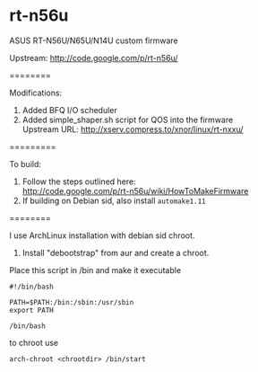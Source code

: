 rt-n56u
=======

ASUS RT-N56U/N65U/N14U custom firmware

Upstream: http://code.google.com/p/rt-n56u/

========

Modifications:  
1. Added BFQ I/O scheduler  
2. Added simple_shaper.sh script for QOS into the firmware  
Upstream URL: http://xserv.compress.to/xnor/linux/rt-nxxu/  
  
=========
  
To build:  
1. Follow the steps outlined here:  
http://code.google.com/p/rt-n56u/wiki/HowToMakeFirmware  
2. If building on Debian sid, also install ```automake1.11```  

========  
  
I use ArchLinux installation with debian sid chroot.  
1. Install "debootstrap" from aur and create a chroot.  
  
Place this script in <chrootdir>/bin and make it executable  

```
#!/bin/bash

PATH=$PATH:/bin:/sbin:/usr/sbin
export PATH

/bin/bash
```

to chroot use
```
arch-chroot <chrootdir> /bin/start
